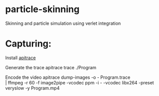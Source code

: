 particle-skinning
=================

Skinning and particle simulation using verlet integration

Capturing:
==========
Install [apitrace](https://github.com/apitrace/apitrace)

Generate the trace
	apitrace trace ./Program

Encode the video
	apitrace dump-images -o - Program.trace \
	| ffmpeg -r 60 -f image2pipe -vcodec ppm -i - -vcodec libx264 -preset veryslow  -y Program.mp4
